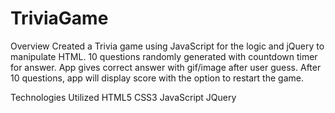 # TriviaGame

Overview
Created a Trivia game using JavaScript for the logic and jQuery to manipulate HTML. 10 questions randomly generated with countdown timer for answer. App gives correct answer with gif/image after user guess. After 10 questions, app will display score with the option to restart the game.

Technologies Utilized
HTML5 CSS3 JavaScript JQuery
